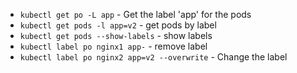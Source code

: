 - `kubectl get po -L app` - Get the label 'app' for the pods
- `kubectl get pods -l app=v2` - get pods by label
- `kubectl get pods --show-labels` - show labels
- `kubectl label po nginx1 app-` - remove label
- `kubectl label po nginx2 app=v2 --overwrite` - Change the label